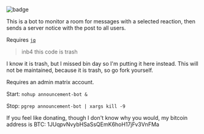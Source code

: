 ![badge](http://www.wtfpl.net/wp-content/uploads/2012/12/wtfpl-badge-2.png)

This is a bot to monitor a room for messages with a selected reaction, then sends a server notice with the post to all users.

Requires [`jq`](https://stedolan.github.io/jq/)

> inb4 this code is trash

I know it is trash, but I missed bin day so I'm putting it here instead.
This will not be maintained, because it is trash, so go fork yourself.

Requires an admin matrix account.

Start:  `nohup announcement-bot &`

Stop: `pgrep announcement-bot | xargs kill -9`

If you feel like donating, though I don't know why you would, my bitcoin address is
BTC: 1JUqpvNvybHSaSsQEmK6hoH17jFv3VnFMa


